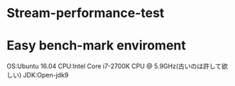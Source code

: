 # Stream-performance-test
# Easy bench-mark enviroment 
OS:Ubuntu 16.04
CPU:Intel Core i7-2700K CPU @ 5.9GHz(古いのは許して欲しい)
JDK:Open-jdk9
